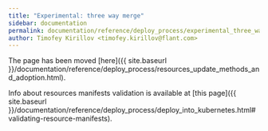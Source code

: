 ```yaml
---
title: "Experimental: three way merge"
sidebar: documentation
permalink: documentation/reference/deploy_process/experimental_three_way_merge.html
author: Timofey Kirillov <timofey.kirillov@flant.com>
---
```


The page has been moved [here]({{ site.baseurl }}/documentation/reference/deploy_process/resources_update_methods_and_adoption.html).

Info about resources manifests validation is available at [this page]({{ site.baseurl }}/documentation/reference/deploy_process/deploy_into_kubernetes.html#validating-resource-manifests).
